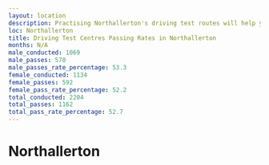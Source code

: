 ```yaml
---
layout: location
description: Practising Northallerton's driving test routes will help you become more confident in your gear-changing abilities.
loc: Northallerton
title: Driving Test Centres Passing Rates in Northallerton
months: N/A
male_conducted: 1069
male_passes: 570
male_passes_rate_percentage: 53.3
female_conducted: 1134
female_passes: 592
female_pass_rate_percentage: 52.2
total_conducted: 2204
total_passes: 1162
total_pass_rate_percentage: 52.7
---
```


# Northallerton
